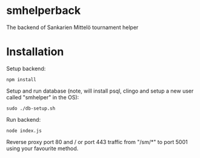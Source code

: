 # smhelperback
The backend of Sankarien Mittelö tournament helper

# Installation

Setup backend:
```
npm install
```

Setup and run database (note, will install psql, clingo and setup a new user called "smhelper" in the OS):
```
sudo ./db-setup.sh
```

Run backend:
```
node index.js
```

Reverse proxy port 80 and / or port 443 traffic from "/sm/*" to port 5001 using your favourite method.

